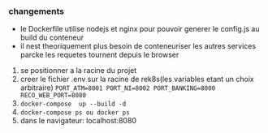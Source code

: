### changements
* le Dockerfile utilise nodejs et nginx pour pouvoir generer le config.js au build du conteneur
* il nest theoriquement plus besoin de conteneuriser les autres services parcke les requetes tournent depuis le browser

1. se positionner a la racine du projet 
2. creer le fichier .env sur la racine de rek8s(les variables etant un choix arbitraire)
` PORT_ATM=8001
  PORT_NI=8002
  PORT_BANKING=8000
  RECO_WEB_PORT=8080
`
2. `docker-compose  up --build -d`  
3. `docker-compose ps ou docker ps`
4. dans le navigateur: localhost:8080
